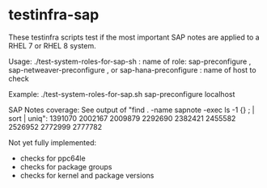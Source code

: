 # testinfra-sap
These testinfra scripts test if the most important SAP notes are applied to a RHEL 7 or RHEL 8 system.

Usage: 
./test-system-roles-for-sap-sh <role> <host>
  <role>: name of role: sap-preconfigure , sap-netweaver-preconfigure , or sap-hana-preconfigure
  <host>: name of host to check

Example:
./test-system-roles-for-sap.sh sap-preconfigure localhost

SAP Notes coverage: See output of "find . -name sapnote -exec ls -1 {} \; | sort | uniq":
1391070
2002167
2009879
2292690
2382421
2455582
2526952
2772999
2777782

Not yet fully implemented:
- checks for ppc64le
- checks for package groups
- checks for kernel and package versions
